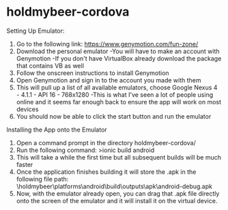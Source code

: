 # holdmybeer-cordova

Setting Up Emulator:

1. Go to the following link: https://www.genymotion.com/fun-zone/ 
2. Download the personal emulator 
  -You will have to make an account with Genymotion
  -If you don't have VirtualBox already download the package that contains VB as well
3. Follow the onscreen instructions to install Genymotion
4. Open Genymotion and sign in to the account you made with them
5. This will pull up a list of all available emulators, choose Google Nexus 4 - 4.1.1 - API 16 - 768x1280
  -This is what I've seen a lot of people using online and it seems far enough back to ensure the app will work on most devices
6. You should now be able to click the start button and run the emulator


Installing the App onto the Emulator

1. Open a command prompt in the directory holdmybeer-cordova/
2. Run the following command:
       >ionic build android
3. This will take a while the first time but all subsequent builds will be much faster
4. Once the application finishes building it will store the .apk in the following file path:
       \holdmybeer\platforms\android\build\outputs\apk\android-debug.apk
5. Now, with the emulator already open, you can drag that .apk file directly onto the screen of the emulator and it will install it on the virtual device.

